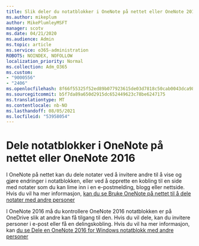 ```yaml
---
title: Slik deler du notatblokker i OneNote på nettet eller OneNote 2016
ms.author: mikeplum
author: MikePlumleyMSFT
manager: scotv
ms.date: 04/21/2020
ms.audience: Admin
ms.topic: article
ms.service: o365-administration
ROBOTS: NOINDEX, NOFOLLOW
localization_priority: Normal
ms.collection: Adm_O365
ms.custom:
- "9000556"
- "2406"
ms.openlocfilehash: 8f66f55325f52ed89b077923615de03d7818c50cab0043dca98aadca3e725bc8
ms.sourcegitcommit: b5f7da89a650d2915dc652449623c78be6247175
ms.translationtype: MT
ms.contentlocale: nb-NO
ms.lasthandoff: 08/05/2021
ms.locfileid: "53958054"
---
```

# <a name="share-notebooks-in-onenote-for-the-web-or-onenote-2016"></a>Dele notatblokker i OneNote på nettet eller OneNote 2016

I OneNote på nettet kan du dele notater ved å invitere andre til å vise og gjøre endringer i notatblokken, eller ved å opprette en kobling til en side med notater som du kan lime inn i en e-postmelding, blogg eller nettside. Hvis du vil ha mer informasjon, [kan du se Bruke OneNote på nettet til å dele notater med andre personer](https://support.office.com/article/D3481FBE-E06C-4883-B7E9-B2EE9F38AED3)

I OneNote 2016 må du kontrollere OneNote 2016 notatblokken er på OneDrive slik at andre kan få tilgang til den. Hvis du vil dele, kan du invitere personer i e-post eller få en delingskobling. Hvis du vil ha mer informasjon, kan [du se Dele en OneNote 2016 for Windows notatblokk med andre personer](https://support.office.com/article/d14b6033-7a95-4536-9216-bb0a5e0f8285)